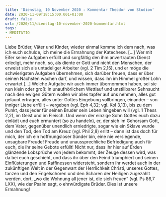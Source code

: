 ```yaml
---
title: 'Dienstag, 10 November 2020 : Kommentar Theodor von Studion'
date: 2020-11-09T18:15:00.001+01:00
draft: false
url: /2020/11/dienstag-10-november-2020-kommentar.html
tags: 
- MEDITATIO
---
```


Liebe Brüder, Väter und Kinder, wieder einmal komme ich dem nach, was ich euch schulde, ich meine die Ermahnung der Katechese. \[…\] Wer mit Eifer seine Aufgaben erfüllt und sorgfältig den ihm anvertrauten Dienst erledigt, mehr noch, so, als diente er Gott und nicht den Menschen, der erweist sich als untadeliger Arbeiter (vgl. 2 Tim 2,15), und er möge die schwierigsten Aufgaben übernehmen, sich darüber freuen, dass er über seinen Nächsten wachen darf, und wissen, dass ihn im Himmel großer Lohn erwartet \[…\] Welche Aufgabe wir auch immer übernommen haben, sei sie nun klein oder groß: In unaufhörlichem Wettlauf und unstillbarer Sehnsucht nach den ewigen Gütern wollen wir alles tapfer auf uns nehmen, alles gut gelaunt ertragen, alles unter Gottes Eingebung vollbringen, einander – von inniger Liebe erfüllt – vergeben (vgl. Eph 4,32; vgl. Kol 3,13), bis zu dem Punkt, dass jeder für seinen Bruder sein Leben hingeben will (vgl. 1 Thess 2,2), im Geist und im Fleisch. Und wenn der einzige Sohn Gottes euch dazu einlädt und euch ermuntert (so zu handeln), er, der sich im Gehorsam Gott, dem Vater, gegenüber unendlich erniedrigte, sogar wie ein Sklave wurde und den Tod, den Tod am Kreuz (vgl. Phil 2,8) erlitt – dann ist das doch für mich, der ich ein hoffnungsloser Sünder bin, eine nie versiegende, unsagbare Freude! Freude und unaussprechliche Befriedigung auch für euch, die ihr seine Gebote erfüllt! Nicht nur, dass ihr hier auf Erden glänzende Lobsprüche von jedem bekommt, der Zeuge dessen wird, was da bei euch geschieht, und dass ihr über den Feind triumphiert und seinen Einflüsterungen und Raffinessen widersteht, sondern ihr werdet auch in der zukünftigen Welt in der Gegenwart der Herrlichkeit Christi, unseres Gottes, tanzen und den Engelschören und den Scharen der Heiligen zugezählt werden, dort, „wo die Wohnung all jener ist, die sich freuen“ (vgl. Ps 86,7 LXX), wie der Psalm sagt, o ehrwürdigste Brüder. Dies ist unsere Ermahnung!